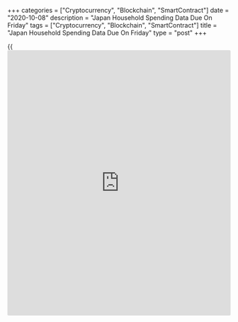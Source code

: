 +++
categories = ["Cryptocurrency", "Blockchain", "SmartContract"]
date = "2020-10-08"
description = "Japan Household Spending Data Due On Friday"
tags = ["Cryptocurrency", "Blockchain", "SmartContract"]
title = "Japan Household Spending Data Due On Friday"
type = "post"
+++

{{<iframe id="large-banner" src="https://www.bounty.group/#slide=4.0" width="100%" height="600" scrolling="no" style="border: 0px solid rgb(216, 221, 230); border-radius: 3px;">}}

Japan will on Friday release August figures for household spending,
highlighting a modest day for Asia-Pacific economic activity. Spending
is tipped to rise 3.2 percent on month and fall 6.9 percent on year
after sinking 6.5 percent on month and 7.6 percent on year in July.

Australia will provide August numbers for home loans; in July, home
loans were up 10.7 percent on month and investment lending rose 3.5
percent.

The Philippines will release August data for imports, exports and trade
balance. In July, imports plummeted 24.4 percent on year and exports
fell an annual 9.6 percent for a trade deficit of $1.827 billion.

China will see September results for the services and composite PMIs
from Caixin; in August, their scores were 54.0 and 55.1, respectively.

Finally, the [markets][1] in South Korea and Taiwan are closed on Friday
for Hangul Day and National Day, respectively. They'll reopen on Monday.

For comments and feedback [contact](https://www.playgroundfx.com/contact/): editorial@rtt[news](https://www.letsplayfx.com/blog/forex-news-website/).com

[Economic News][2]

 **What parts of the world are seeing the best (and worst) economic
performances lately? Click[here][3] to check out our [Econ Scorecard][3]
and find out! See up-to-the-moment [ranking](https://www.playgroundfx.com/blog/crypto-exchange-ranking/)s for the best and worst
performers in [GDP][4], [unemployment rate][5], [inflation][6] and much
more.**

   1. www.rtt[news](https://www.letsplayfx.com/blog/forex-news-website/).com/Content/Markets.aspx
   2. www.rtt[news](https://www.letsplayfx.com/blog/forex-news-website/).com/Content/EconomicNews.aspx
   3. www.rtt[news](https://www.letsplayfx.com/blog/forex-news-website/).com/economic-scorecard/world-rank/PPI/highest-performance.aspx
   4. www.rtt[news](https://www.letsplayfx.com/blog/forex-news-website/).com/economic-scorecard/world-rank/GDP/highest-performance.aspx
   5. www.rtt[news](https://www.letsplayfx.com/blog/forex-news-website/).com/economic-scorecard/world-rank/unemployment-rate/lowest-performance.aspx
   6. www.rtt[news](https://www.letsplayfx.com/blog/forex-news-website/).com/economic-scorecard/world-rank/CPI/highest-performance.aspx